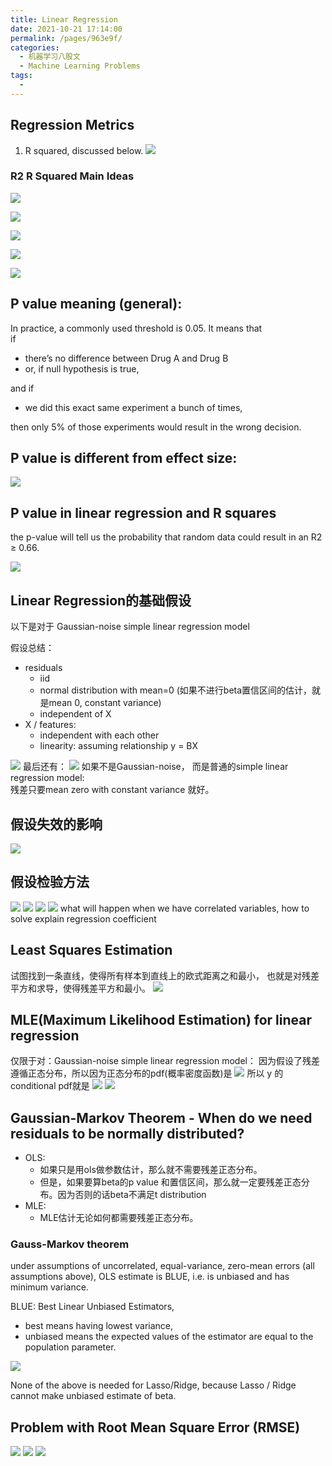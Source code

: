 ```yaml
---
title: Linear Regression
date: 2021-10-21 17:14:00
permalink: /pages/963e9f/
categories:
  - 机器学习八股文
  - Machine Learning Problems
tags:
  - 
---
```

## Regression Metrics
1. R squared, discussed below. 
![](https://raw.githubusercontent.com/emmableu/image/master/linear-regression-11.png)

### R2 R Squared Main Ideas

![](https://raw.githubusercontent.com/emmableu/image/master/202209202246398.png)


![](https://raw.githubusercontent.com/emmableu/image/master/202209202250259.png)

![](https://raw.githubusercontent.com/emmableu/image/master/202209202252276.png)

![](https://raw.githubusercontent.com/emmableu/image/master/202209202253367.png)

![](https://raw.githubusercontent.com/emmableu/image/master/202209202253947.png)


## P value meaning (general):

In practice, a commonly used threshold is 0.05. It means that    
if 
- there’s no difference between Drug A and Drug B 
- or, if null hypothesis is true, 

and if 
- we did this exact same experiment a bunch of times,

then only 5% of those experiments would result in the wrong decision.





## P value is different from effect size:

![](https://raw.githubusercontent.com/emmableu/image/master/202209202314858.png)


## P value in linear regression and R squares
the p-value will tell us the probability that random data could result in an R2 ≥ 0.66.

![](https://raw.githubusercontent.com/emmableu/image/master/202209202322998.png)





## Linear Regression的基础假设
以下是对于 Gaussian-noise simple linear regression model

假设总结：
- residuals
	- iid
	- normal distribution with mean=0 (如果不进行beta置信区间的估计，就是mean 0, constant variance)
	- independent of X
- X / features:
	- independent with each other
	- linearity: assuming relationship y = BX

![](https://raw.githubusercontent.com/emmableu/image/master/linear-regression-0.png)
最后还有： ![](https://raw.githubusercontent.com/emmableu/image/master/linear-regression-6.png)
如果不是Gaussian-noise， 而是普通的simple linear regression model:  
残差只要mean zero with constant variance 就好。


## 假设失效的影响
![](https://raw.githubusercontent.com/emmableu/image/master/linear-regression-1.png)
## 假设检验方法
![](https://raw.githubusercontent.com/emmableu/image/master/linear-regression-2.png)
![](https://raw.githubusercontent.com/emmableu/image/master/linear-regression-3.png)
![](https://raw.githubusercontent.com/emmableu/image/master/linear-regression-4.png)
![](https://raw.githubusercontent.com/emmableu/image/master/linear-regression-5.png)
what will happen when we have correlated variables, how to solve
explain regression coefficient

## Least Squares Estimation
试图找到一条直线，使得所有样本到直线上的欧式距离之和最小， 也就是对残差平方和求导，使得残差平方和最小。
![](https://raw.githubusercontent.com/emmableu/image/master/linear-regression-10.png)


## MLE(Maximum Likelihood Estimation) for linear regression
仅限于对：Gaussian-noise simple linear regression model：
因为假设了残差遵循正态分布，所以因为正态分布的pdf(概率密度函数)是
![](https://raw.githubusercontent.com/emmableu/image/master/linear-regression-7.png)
所以 y 的conditional pdf就是
![](https://raw.githubusercontent.com/emmableu/image/master/linear-regression-8.png)
![](https://raw.githubusercontent.com/emmableu/image/master/linear-regression-9.png)

## Gaussian-Markov Theorem - When do we need residuals to be normally distributed? 
- OLS:
  - 如果只是用ols做参数估计，那么就不需要残差正态分布。
  - 但是，如果要算beta的p value 和置信区间，那么就一定要残差正态分布。因为否则的话beta不满足t distribution
- MLE:
  - MLE估计无论如何都需要残差正态分布。

### Gauss-Markov theorem
 
under assumptions of uncorrelated, equal-variance, zero-mean errors (all assumptions above), OLS estimate is BLUE, i.e. is unbiased and has minimum variance. 

BLUE: Best Linear Unbiased Estimators, 
- best means having lowest variance, 
- unbiased means the expected values of the estimator are equal to the population parameter.

![](https://raw.githubusercontent.com/emmableu/image/master/202210031948225.png)

None of the above is needed for Lasso/Ridge, because Lasso / Ridge cannot make unbiased estimate of beta.

## Problem with Root Mean Square Error (RMSE)
![](https://raw.githubusercontent.com/emmableu/image/master/linear-regression-14.png)
![](https://raw.githubusercontent.com/emmableu/image/master/linear-regression-12.png)
![](https://raw.githubusercontent.com/emmableu/image/master/linear-regression-13.png)


